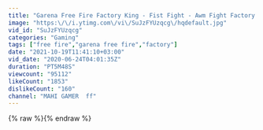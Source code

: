 ```yaml
---
title: "Garena Free Fire Factory King - Fist Fight - Awm Fight Factory - Garena Fee Fire Factory Gameplay"
image: "https:\/\/i.ytimg.com\/vi\/SuJzFYUzqcg\/hqdefault.jpg"
vid_id: "SuJzFYUzqcg"
categories: "Gaming"
tags: ["free fire","garena free fire","factory"]
date: "2021-10-19T11:41:10+03:00"
vid_date: "2020-06-24T04:01:35Z"
duration: "PT5M48S"
viewcount: "95112"
likeCount: "1853"
dislikeCount: "160"
channel: "MAHI GAMER  ff"
---
```

{% raw %}{% endraw %}
